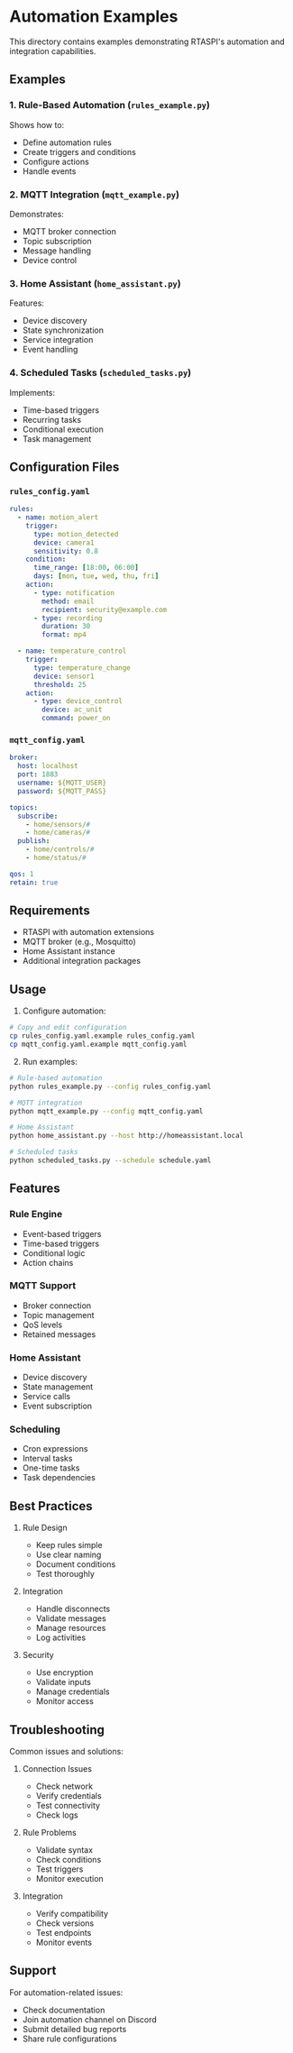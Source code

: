 # Automation Examples

This directory contains examples demonstrating RTASPI's automation and integration capabilities.

## Examples

### 1. Rule-Based Automation (`rules_example.py`)
Shows how to:
- Define automation rules
- Create triggers and conditions
- Configure actions
- Handle events

### 2. MQTT Integration (`mqtt_example.py`)
Demonstrates:
- MQTT broker connection
- Topic subscription
- Message handling
- Device control

### 3. Home Assistant (`home_assistant.py`)
Features:
- Device discovery
- State synchronization
- Service integration
- Event handling

### 4. Scheduled Tasks (`scheduled_tasks.py`)
Implements:
- Time-based triggers
- Recurring tasks
- Conditional execution
- Task management

## Configuration Files

### `rules_config.yaml`
```yaml
rules:
  - name: motion_alert
    trigger:
      type: motion_detected
      device: camera1
      sensitivity: 0.8
    condition:
      time_range: [18:00, 06:00]
      days: [mon, tue, wed, thu, fri]
    action:
      - type: notification
        method: email
        recipient: security@example.com
      - type: recording
        duration: 30
        format: mp4

  - name: temperature_control
    trigger:
      type: temperature_change
      device: sensor1
      threshold: 25
    action:
      - type: device_control
        device: ac_unit
        command: power_on
```

### `mqtt_config.yaml`
```yaml
broker:
  host: localhost
  port: 1883
  username: ${MQTT_USER}
  password: ${MQTT_PASS}

topics:
  subscribe:
    - home/sensors/#
    - home/cameras/#
  publish:
    - home/controls/#
    - home/status/#

qos: 1
retain: true
```

## Requirements

- RTASPI with automation extensions
- MQTT broker (e.g., Mosquitto)
- Home Assistant instance
- Additional integration packages

## Usage

1. Configure automation:
```bash
# Copy and edit configuration
cp rules_config.yaml.example rules_config.yaml
cp mqtt_config.yaml.example mqtt_config.yaml
```

2. Run examples:
```bash
# Rule-based automation
python rules_example.py --config rules_config.yaml

# MQTT integration
python mqtt_example.py --config mqtt_config.yaml

# Home Assistant
python home_assistant.py --host http://homeassistant.local

# Scheduled tasks
python scheduled_tasks.py --schedule schedule.yaml
```

## Features

### Rule Engine
- Event-based triggers
- Time-based triggers
- Conditional logic
- Action chains

### MQTT Support
- Broker connection
- Topic management
- QoS levels
- Retained messages

### Home Assistant
- Device discovery
- State management
- Service calls
- Event subscription

### Scheduling
- Cron expressions
- Interval tasks
- One-time tasks
- Task dependencies

## Best Practices

1. Rule Design
   - Keep rules simple
   - Use clear naming
   - Document conditions
   - Test thoroughly

2. Integration
   - Handle disconnects
   - Validate messages
   - Manage resources
   - Log activities

3. Security
   - Use encryption
   - Validate inputs
   - Manage credentials
   - Monitor access

## Troubleshooting

Common issues and solutions:

1. Connection Issues
   - Check network
   - Verify credentials
   - Test connectivity
   - Check logs

2. Rule Problems
   - Validate syntax
   - Check conditions
   - Test triggers
   - Monitor execution

3. Integration
   - Verify compatibility
   - Check versions
   - Test endpoints
   - Monitor events

## Support

For automation-related issues:
- Check documentation
- Join automation channel on Discord
- Submit detailed bug reports
- Share rule configurations
